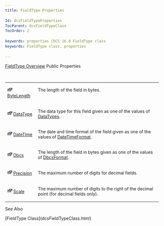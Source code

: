 ```yaml
---
title: FieldType Properties

Id: dcsFieldTypeProperties
TocParent: dcsFieldTypeClass
TocOrder: 2

keywords: properties [DCS 16.0 FieldType class
keywords: FieldType class, properties

---
```


[FieldType Overview](dcsFieldTypeClass.html) 
Public Properties

<br />

<table class="dtTABLE" id="Table5" x-use-null-cells="x-use-null-cells" style="border-spacing: 0px" cellspacing="0">
          <colgroup span="1">
            <col span="1" style="WIDTH: 15%" />
            <col span="1" style="WIDTH: 70%" />
          </colgroup>
          <tr valign="top">
            <td colspan="1" rowspan="1">

<img alt="public property" src="Images/property.bmp" width="16" height="16" border="0" /> [ ByteLength](dcsFieldTypeClassByteLengthProperty.html) 
</td>
            <td colspan="1" rowspan="1">

The length of the field in bytes.
</td>
          </tr>
          <tr>
            <td colspan="1" rowspan="1">

<img alt="public property" src="Images/property.bmp" width="16" height="16" border="0" /> [ DataType](dcsFieldTypeClassDataTypeProperty.html) 
</td>
            <td colspan="1" rowspan="1">

The data type for this field given as one of the values of [ DataTypes](dcsDataTypesEnumeration.html).
</td>
          </tr>
          <tr>
            <td colspan="1" rowspan="1">

<img alt="public property" src="Images/property.bmp" width="16" height="16" border="0" /> [ DateTime](dcsFieldTypeClassDateTimeProperty.html) 
</td>
            <td colspan="1" rowspan="1">

The date and time format of the field given as one of the values of [ DateTimeFormat](dcsDateTimeFormatEnumeration.html).
</td>
          </tr>
          <tr>
            <td colspan="1" rowspan="1">

<img alt="public property" src="Images/property.bmp" width="16" height="16" border="0" /> [ Dbcs](dcsFieldTypeClassDbcsProperty.html) 
</td>
            <td colspan="1" rowspan="1">

The length of the field in bytes given as one of the values of [ DbcsFormat](dcsDbcsFormatEnumeration.html).
</td>
          </tr>
          <tr>
            <td colspan="1" rowspan="1">

<img alt="public property" src="Images/property.bmp" width="16" height="16" border="0" /> [ Precision](dcsFieldTypeClassPrecisionProperty.html) 
</td>
            <td colspan="1" rowspan="1">

The maximum number of digits for decimal fields.
</td>
          </tr>
          <tr>
            <td colspan="1" rowspan="1">

<img alt="public property" src="Images/property.bmp" width="16" height="16" border="0" /> [ Scale](dcsFieldTypeClassScaleProperty.html) 
</td>
            <td colspan="1" rowspan="1">

The maximum number of digits to the right of the decimal point (for decimal fields only).
</td>
          </tr>
</table>

See Also

<dl />
      [FieldType Class](dcsFieldTypeClass.html)

